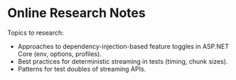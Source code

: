 # Online Research Notes

Topics to research:
- Approaches to dependency-injection-based feature toggles in ASP.NET Core (env, options, profiles).
- Best practices for deterministic streaming in tests (timing, chunk sizes).
- Patterns for test doubles of streaming APIs.
